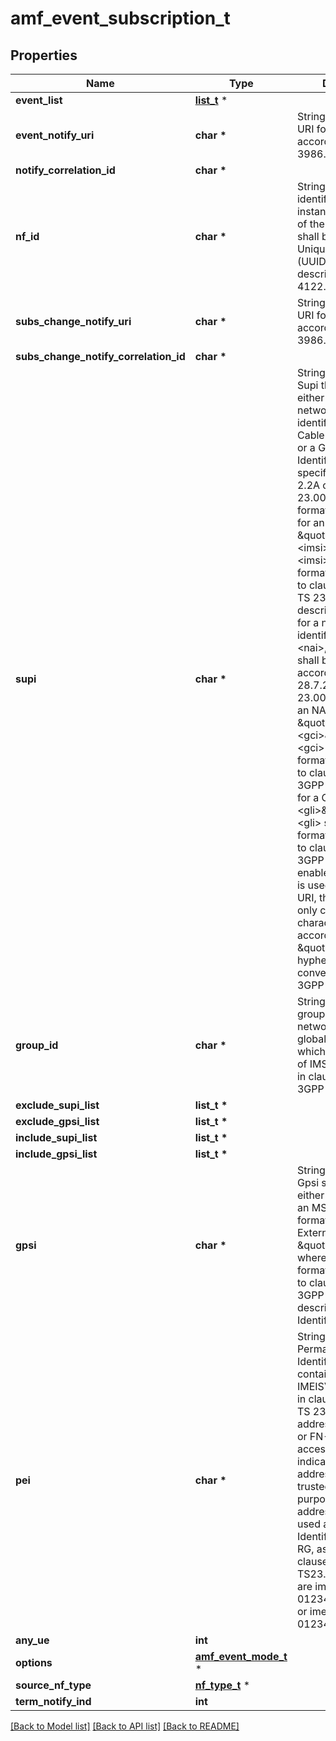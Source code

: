 # amf_event_subscription_t

## Properties
Name | Type | Description | Notes
------------ | ------------- | ------------- | -------------
**event_list** | [**list_t**](amf_event.md) \* |  | 
**event_notify_uri** | **char \*** | String providing an URI formatted according to RFC 3986. | 
**notify_correlation_id** | **char \*** |  | 
**nf_id** | **char \*** | String uniquely identifying a NF instance. The format of the NF Instance ID shall be a  Universally Unique Identifier (UUID) version 4, as described in IETF RFC 4122.   | 
**subs_change_notify_uri** | **char \*** | String providing an URI formatted according to RFC 3986. | [optional] 
**subs_change_notify_correlation_id** | **char \*** |  | [optional] 
**supi** | **char \*** | String identifying a Supi that shall contain either an IMSI, a network specific identifier, a Global Cable Identifier (GCI) or a Global Line Identifier (GLI) as specified in clause  2.2A of 3GPP TS 23.003. It shall be formatted as follows  - for an IMSI \&quot;imsi-&lt;imsi&gt;\&quot;, where &lt;imsi&gt; shall be formatted according to clause 2.2    of 3GPP TS 23.003 that describes an IMSI.  - for a network specific identifier \&quot;nai-&lt;nai&gt;, where &lt;nai&gt; shall be formatted    according to clause 28.7.2 of 3GPP TS 23.003 that describes an NAI.  - for a GCI \&quot;gci-&lt;gci&gt;\&quot;, where &lt;gci&gt; shall be formatted according to clause 28.15.2    of 3GPP TS 23.003.  - for a GLI \&quot;gli-&lt;gli&gt;\&quot;, where &lt;gli&gt; shall be formatted according to clause 28.16.2 of    3GPP TS 23.003.To enable that the value is used as part of an URI, the string shall    only contain characters allowed according to the \&quot;lower-with-hyphen\&quot; naming convention    defined in 3GPP TS 29.501.  | [optional] 
**group_id** | **char \*** | String identifying a group of devices network internal globally unique ID which identifies a set of IMSIs, as specified in clause 19.9 of 3GPP TS 23.003.   | [optional] 
**exclude_supi_list** | **list_t \*** |  | [optional] 
**exclude_gpsi_list** | **list_t \*** |  | [optional] 
**include_supi_list** | **list_t \*** |  | [optional] 
**include_gpsi_list** | **list_t \*** |  | [optional] 
**gpsi** | **char \*** | String identifying a Gpsi shall contain either an External Id or an MSISDN.  It shall be formatted as follows -External Identifier&#x3D; \&quot;extid-&#39;extid&#39;, where &#39;extid&#39;  shall be formatted according to clause 19.7.2 of 3GPP TS 23.003 that describes an  External Identifier.   | [optional] 
**pei** | **char \*** | String representing a Permanent Equipment Identifier that may contain - an IMEI or IMEISV, as  specified in clause 6.2 of 3GPP TS 23.003; a MAC address for a 5G-RG or FN-RG via  wireline  access, with an indication that this address cannot be trusted for regulatory purpose if this  address cannot be used as an Equipment Identifier of the FN-RG, as specified in clause 4.7.7  of 3GPP TS23.316. Examples are imei-012345678901234 or imeisv-0123456789012345.   | [optional] 
**any_ue** | **int** |  | [optional] 
**options** | [**amf_event_mode_t**](amf_event_mode.md) \* |  | [optional] 
**source_nf_type** | [**nf_type_t**](nf_type.md) \* |  | [optional] 
**term_notify_ind** | **int** |  | [optional] 

[[Back to Model list]](../README.md#documentation-for-models) [[Back to API list]](../README.md#documentation-for-api-endpoints) [[Back to README]](../README.md)


